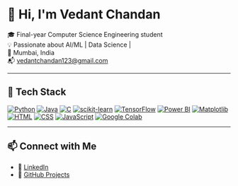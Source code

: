 # 👋 Hi, I'm Vedant Chandan

🎓 Final-year Computer Science Engineering student  
💡 Passionate about AI/ML | Data Science |                          
📍 Mumbai, India  
📬 vedantchandan123@gmail.com  

---

## 🚀 Tech Stack

[![Python](https://img.shields.io/badge/-Python-3776AB?style=flat&logo=python&logoColor=white)](https://www.python.org/)
[![Java](https://img.shields.io/badge/-Java-007396?style=flat&logo=java&logoColor=white)](https://www.java.com/)
[![C](https://img.shields.io/badge/-C-00599C?style=flat&logo=c&logoColor=white)](https://en.wikipedia.org/wiki/C_(programming_language))
[![scikit-learn](https://img.shields.io/badge/-Scikit_Learn-F7931E?style=flat&logo=scikit-learn&logoColor=white)](https://scikit-learn.org/)
[![TensorFlow](https://img.shields.io/badge/-TensorFlow-FF6F00?style=flat&logo=tensorflow&logoColor=white)](https://www.tensorflow.org/)
[![Power BI](https://img.shields.io/badge/-Power%20BI-F2C811?style=flat&logo=powerbi&logoColor=black)](https://powerbi.microsoft.com/)
[![Matplotlib](https://img.shields.io/badge/-Matplotlib-11557C?style=flat)](https://matplotlib.org/)
[![HTML](https://img.shields.io/badge/-HTML5-E34F26?style=flat&logo=html5&logoColor=white)](https://developer.mozilla.org/en-US/docs/Web/HTML)
[![CSS](https://img.shields.io/badge/-CSS3-1572B6?style=flat&logo=css3&logoColor=white)](https://developer.mozilla.org/en-US/docs/Web/CSS)
[![JavaScript](https://img.shields.io/badge/-JavaScript-F7DF1E?style=flat&logo=javascript&logoColor=black)](https://developer.mozilla.org/en-US/docs/Web/JavaScript)
[![Google Colab](https://img.shields.io/badge/-Colab-F9AB00?style=flat&logo=google-colab&logoColor=white)](https://colab.research.google.com/)


---

## 📫 Connect with Me

- 💼 [LinkedIn](https://linkedin.com/in/vedant-chandan)
- 📁 [GitHub Projects](https://github.com/VedantChandanCS)
